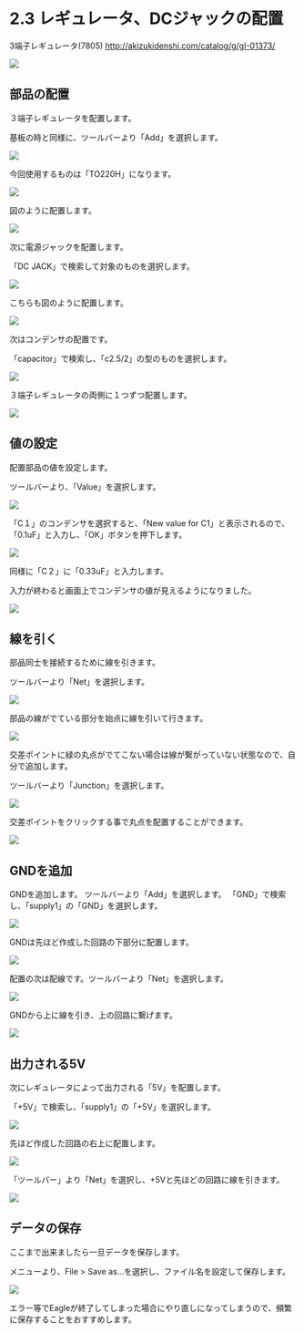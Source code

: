 # 2.3 レギュレータ、DCジャックの配置

3端子レギュレータ(7805)
http://akizukidenshi.com/catalog/g/gI-01373/

![](circuit2-3-01.jpg)


## 部品の配置

３端子レギュレータを配置します。

基板の時と同様に、ツールバーより「Add」を選択します。

![](circuit2-3-02.jpg)

今回使用するものは「TO220H」になります。

![](circuit2-3-03.jpg)

図のように配置します。

![](circuit2-3-04.jpg)

次に電源ジャックを配置します。

「DC JACK」で検索して対象のものを選択します。

![](circuit2-3-05.jpg)

こちらも図のように配置します。

![](circuit2-3-06.jpg)

次はコンデンサの配置です。

「capacitor」で検索し、「c2.5/2」の型のものを選択します。

![](circuit2-3-07.jpg)

３端子レギュレータの両側に１つずつ配置します。

![](circuit2-3-08.jpg)

## 値の設定
配置部品の値を設定します。

ツールバーより、「Value」を選択します。

![](circuit2-3-09.jpg)


「C１」のコンデンサを選択すると、「New value for C1」と表示されるので、「0.1uF」と入力し、「OK」ボタンを押下します。

![](circuit2-3-11.jpg)


同様に「C２」に「0.33uF」と入力します。

入力が終わると画面上でコンデンサの値が見えるようになりました。

![](circuit2-3-12.jpg)

## 線を引く

部品同士を接続するために線を引きます。

ツールバーより「Net」を選択します。

![](circuit2-3-13.jpg)

部品の線がでている部分を始点に線を引いて行きます。

![](circuit2-3-14.jpg)

交差ポイントに緑の丸点がでてこない場合は線が繋がっていない状態なので、自分で追加します。

ツールバーより「Junction」を選択します。

![](circuit2-3-15.jpg)

交差ポイントをクリックする事で丸点を配置することができます。

![](circuit2-3-16.jpg)

## GNDを追加

GNDを追加します。
ツールバーより「Add」を選択します。
「GND」で検索し、「supply1」の「GND」を選択します。

![](circuit2-3-18.jpg)


GNDは先ほど作成した回路の下部分に配置します。

![](circuit2-3-19.jpg)


配置の次は配線です。ツールバーより「Net」を選択します。

![](circuit2-3-20.jpg)

GNDから上に線を引き、上の回路に繋げます。

![](circuit2-3-20-2.jpg)


## 出力される5V
次にレギュレータによって出力される「5V」を配置します。

「+5V」で検索し、「supply1」の「+5V」を選択します。

![](circuit2-3-21-2.jpg)


先ほど作成した回路の右上に配置します。

![](circuit2-3-22.jpg)

「ツールバー」より「Net」を選択し、+5Vと先ほどの回路に線を引きます。

![](circuit2-3-24.jpg)


## データの保存

ここまで出来ましたら一旦データを保存します。

メニューより、File > Save as...を選択し、ファイル名を設定して保存します。

![](circuit2-3-25.jpg)


エラー等でEagleが終了してしまった場合にやり直しになってしまうので、頻繁に保存することをおすすめします。




